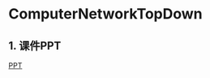 # ComputerNetworkTopDown

## 1. 课件PPT

[PPT](https://github.com/niu0217/ComputerNetworkTopDown/tree/main/sources/powerpoints)
